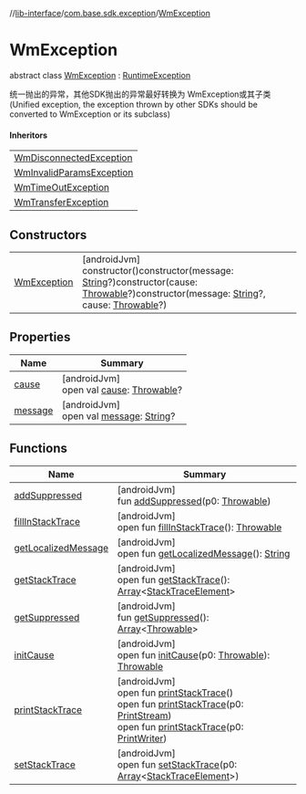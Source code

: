 //[lib-interface](../../../index.md)/[com.base.sdk.exception](../index.md)/[WmException](index.md)

# WmException

abstract class [WmException](index.md) : [RuntimeException](https://developer.android.com/reference/kotlin/java/lang/RuntimeException.html)

统一抛出的异常，其他SDK抛出的异常最好转换为 WmException或其子类 (Unified exception, the exception thrown by other SDKs should be converted to WmException or its subclass)

#### Inheritors

| |
|---|
| [WmDisconnectedException](../-wm-disconnected-exception/index.md) |
| [WmInvalidParamsException](../-wm-invalid-params-exception/index.md) |
| [WmTimeOutException](../-wm-time-out-exception/index.md) |
| [WmTransferException](../-wm-transfer-exception/index.md) |

## Constructors

| | |
|---|---|
| [WmException](-wm-exception.md) | [androidJvm]<br>constructor()constructor(message: [String](https://kotlinlang.org/api/latest/jvm/stdlib/kotlin/-string/index.html)?)constructor(cause: [Throwable](https://kotlinlang.org/api/latest/jvm/stdlib/kotlin/-throwable/index.html)?)constructor(message: [String](https://kotlinlang.org/api/latest/jvm/stdlib/kotlin/-string/index.html)?, cause: [Throwable](https://kotlinlang.org/api/latest/jvm/stdlib/kotlin/-throwable/index.html)?) |

## Properties

| Name | Summary |
|---|---|
| [cause](../-wm-transfer-exception/index.md#-654012527%2FProperties%2F-721212597) | [androidJvm]<br>open val [cause](../-wm-transfer-exception/index.md#-654012527%2FProperties%2F-721212597): [Throwable](https://kotlinlang.org/api/latest/jvm/stdlib/kotlin/-throwable/index.html)? |
| [message](../-wm-transfer-exception/index.md#1824300659%2FProperties%2F-721212597) | [androidJvm]<br>open val [message](../-wm-transfer-exception/index.md#1824300659%2FProperties%2F-721212597): [String](https://kotlinlang.org/api/latest/jvm/stdlib/kotlin/-string/index.html)? |

## Functions

| Name | Summary |
|---|---|
| [addSuppressed](../-wm-transfer-exception/index.md#282858770%2FFunctions%2F-721212597) | [androidJvm]<br>fun [addSuppressed](../-wm-transfer-exception/index.md#282858770%2FFunctions%2F-721212597)(p0: [Throwable](https://kotlinlang.org/api/latest/jvm/stdlib/kotlin/-throwable/index.html)) |
| [fillInStackTrace](../-wm-transfer-exception/index.md#-1102069925%2FFunctions%2F-721212597) | [androidJvm]<br>open fun [fillInStackTrace](../-wm-transfer-exception/index.md#-1102069925%2FFunctions%2F-721212597)(): [Throwable](https://kotlinlang.org/api/latest/jvm/stdlib/kotlin/-throwable/index.html) |
| [getLocalizedMessage](../-wm-transfer-exception/index.md#1043865560%2FFunctions%2F-721212597) | [androidJvm]<br>open fun [getLocalizedMessage](../-wm-transfer-exception/index.md#1043865560%2FFunctions%2F-721212597)(): [String](https://kotlinlang.org/api/latest/jvm/stdlib/kotlin/-string/index.html) |
| [getStackTrace](../-wm-transfer-exception/index.md#2050903719%2FFunctions%2F-721212597) | [androidJvm]<br>open fun [getStackTrace](../-wm-transfer-exception/index.md#2050903719%2FFunctions%2F-721212597)(): [Array](https://kotlinlang.org/api/latest/jvm/stdlib/kotlin/-array/index.html)&lt;[StackTraceElement](https://developer.android.com/reference/kotlin/java/lang/StackTraceElement.html)&gt; |
| [getSuppressed](../-wm-transfer-exception/index.md#672492560%2FFunctions%2F-721212597) | [androidJvm]<br>fun [getSuppressed](../-wm-transfer-exception/index.md#672492560%2FFunctions%2F-721212597)(): [Array](https://kotlinlang.org/api/latest/jvm/stdlib/kotlin/-array/index.html)&lt;[Throwable](https://kotlinlang.org/api/latest/jvm/stdlib/kotlin/-throwable/index.html)&gt; |
| [initCause](../-wm-transfer-exception/index.md#-418225042%2FFunctions%2F-721212597) | [androidJvm]<br>open fun [initCause](../-wm-transfer-exception/index.md#-418225042%2FFunctions%2F-721212597)(p0: [Throwable](https://kotlinlang.org/api/latest/jvm/stdlib/kotlin/-throwable/index.html)): [Throwable](https://kotlinlang.org/api/latest/jvm/stdlib/kotlin/-throwable/index.html) |
| [printStackTrace](../-wm-transfer-exception/index.md#-1769529168%2FFunctions%2F-721212597) | [androidJvm]<br>open fun [printStackTrace](../-wm-transfer-exception/index.md#-1769529168%2FFunctions%2F-721212597)()<br>open fun [printStackTrace](../-wm-transfer-exception/index.md#1841853697%2FFunctions%2F-721212597)(p0: [PrintStream](https://developer.android.com/reference/kotlin/java/io/PrintStream.html))<br>open fun [printStackTrace](../-wm-transfer-exception/index.md#1175535278%2FFunctions%2F-721212597)(p0: [PrintWriter](https://developer.android.com/reference/kotlin/java/io/PrintWriter.html)) |
| [setStackTrace](../-wm-transfer-exception/index.md#2135801318%2FFunctions%2F-721212597) | [androidJvm]<br>open fun [setStackTrace](../-wm-transfer-exception/index.md#2135801318%2FFunctions%2F-721212597)(p0: [Array](https://kotlinlang.org/api/latest/jvm/stdlib/kotlin/-array/index.html)&lt;[StackTraceElement](https://developer.android.com/reference/kotlin/java/lang/StackTraceElement.html)&gt;) |
